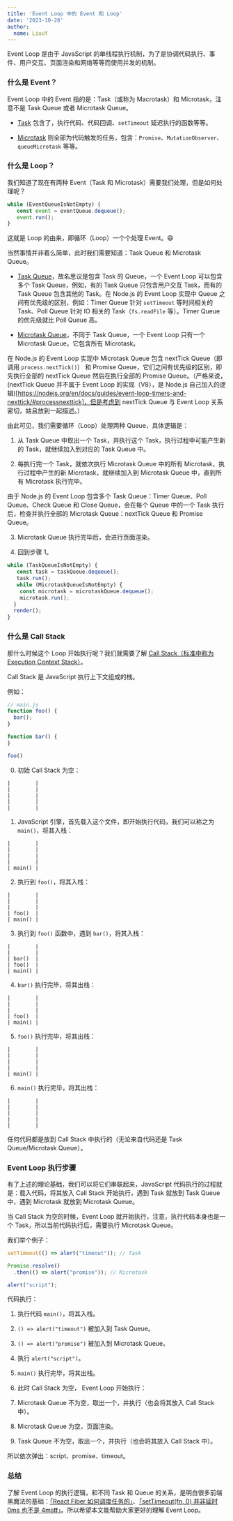```yaml
---
title: 'Event Loop 中的 Event 和 Loop'
date: '2023-10-28'
author:
  name: LiuuY
---
```


Event Loop 是由于 JavaScript 的单线程执行机制，为了是协调代码执行、事件、用户交互、页面渲染和网络等等而使用并发的机制。

### 什么是 Event？

Event Loop 中的 Event 指的是：Task（或称为 Macrotask）和 Microtask，注意不是 Task Queue 或者 Microtask Queue。

- [Task](https://html.spec.whatwg.org/multipage/webappapis.html#concept-task) 包含了，执行代码、代码回调、`setTimeout` 延迟执行的函数等等。

- [Microtask](https://html.spec.whatwg.org/multipage/webappapis.html#microtask) 则全部为代码触发的任务，包含：`Promise`、`MutationObserver`、`queueMicrotask` 等等。

### 什么是 Loop？

我们知道了现在有两种 Event（Task 和 Microtask）需要我们处理，但是如何处理呢？

```javascript
while (EventQueueIsNotEmpty) {
   const event = eventQueue.dequeue();
   event.run();
}
```

这就是 Loop 的由来，即循环（Loop）一个个处理 Event。😄

当然事情并非着么简单，此时我们需要知道：Task Queue 和 Microtask Queue。

- [Task Queue](https://html.spec.whatwg.org/multipage/webappapis.html#task-queue)，故名思议是包含 Task 的 Queue，一个 Event Loop 可以包含多个 Task Queue，例如，有的 Task Queue 只包含用户交互 Task，而有的 Task Queue 包含其他的 Task。在 Node.js 的 Event Loop 实现中 Queue 之间有优先级的区别，例如：Timer Queue 针对 `setTimeout` 等时间相关的 Task、Poll Queue 针对 IO 相关的 Task（`fs.readFile` 等）。Timer Queue 的优先级就比 Poll Queue 高。

- [Microtask Queue](https://html.spec.whatwg.org/multipage/webappapis.html#microtask-queue)，不同于 Task Queue，一个 Event Loop 只有一个 Microtask Queue，它包含所有 Microtask。

在 Node.js 的 Event Loop 实现中 Microtask Queue 包含 nextTick Queue（即调用 `process.nextTick()`） 和 Promise Queue，它们之间有优先级的区别，即先执行全部的 nextTick Queue 然后在执行全部的 Promise Queue。（严格来说，(nextTick Queue 并不属于 Event Loop 的实现（V8），是 Node.js 自己加入的逻辑)[https://nodejs.org/en/docs/guides/event-loop-timers-and-nexttick/#processnexttick]，但是考虑到 nextTick Queue 与 Event Loop 关系密切，姑且放到一起描述。）

由此可见，我们需要循环（Loop）处理两种 Queue，具体逻辑是：

1. 从 Task Queue 中取出一个 Task，并执行这个 Task，执行过程中可能产生新的 Task，就继续加入到对应的 Task Queue 中。

2. 每执行完一个 Task，就依次执行 Microtask Queue 中的所有 Microtask，执行过程中产生的新 Microtask，就继续加入到 Microtask Queue 中，直到所有 Microtask 执行完毕。

由于 Node.js 的 Event Loop 包含多个 Task Queue：Timer Queue、Poll Queue、Check Queue 和 Close Queue，会在每个 Queue 中的一个 Task 执行后，检查并执行全部的 Microtask Queue：nextTick Queue 和  Promise Queue。

3. Microtask Queue 执行完毕后，会进行页面渲染。

4. 回到步骤 1。

```javascript
while (TaskQueueIsNotEmpty) {
   const task = taskQueue.dequeue();
   task.run();
   while (MicrotaskQueueIsNotEmpty) {
    const microtask = microtaskQueue.dequeue();
    microtask.run();
  }
  render();
}
```

### 什么是 Call Stack

那什么时候这个 Loop 开始执行呢？我们就需要了解 [Call Stack（标准中称为 Execution Context Stack）](https://tc39.es/ecma262/#execution-context-stack)。

Call Stack 是 JavaScript 执行上下文组成的栈。

例如：

```javascript
// main.js
function foo() {
  bar();
}

function bar() {
}

foo()
```

0. 初始 Call Stack 为空：

```
|        |
|        | 
|        |
|        |
|        |
```

1. JavaScript 引擎，首先载入这个文件，即开始执行代码，我们可以称之为 `main()`，将其入栈：

```
|        |
|        | 
|        |
|        |
| main() |
```

2. 执行到 `foo()`，将其入栈：

```
|        |
|        | 
|        |
| foo()  |
| main() |
```

3. 执行到 `foo()` 函数中，遇到 `bar()`，将其入栈：

```
|        |
|        | 
| bar()  |
| foo()  |
| main() |
```

4. `bar()` 执行完毕，将其出栈：

```
|        |
|        | 
|        |
| foo()  |
| main() |
```

5. `foo()` 执行完毕，将其出栈：

```
|        |
|        | 
|        |
|        |
| main() |
```

6. `main()` 执行完毕，将其出栈：

```
|        |
|        | 
|        |
|        |
|        |
```

任何代码都是放到 Call Stack 中执行的（无论来自代码还是 Task Queue/Microtask Queue）。

### Event Loop 执行步骤

有了上述的理论基础，我们可以将它们串联起来，JavaScript 代码执行的过程就是：载入代码，将其放入 Call Stack 开始执行，遇到 Task 就放到 Task Queue 中，遇到 Microtask 就放到 Microtask Queue。

当 Call Stack 为空的时候，Event Loop 就开始执行，注意，执行代码本身也是一个 Task，所以当前代码执行后，需要执行 Microtask Queue。

我们举个例子：

```javascript
setTimeout(() => alert("timeout")); // Task

Promise.resolve()
  .then(() => alert("promise")); // Microtask

alert("script");
```

代码执行：

1. 执行代码 `main()`，将其入栈。

2. `() => alert("timeout")` 被加入到 Task Queue。

3. `() => alert("promise")` 被加入到 Microtask Queue。

4. 执行 `alert("script")`。

5. `main()` 执行完毕，将其出栈。

6. 此时 Call Stack 为空， Event Loop 开始执行：

7. Microtask Queue 不为空，取出一个，并执行（也会将其放入 Call Stack 中）。

8. Microtask Queue 为空，页面渲染。

9. Task Queue 不为空，取出一个，并执行（也会将其放入 Call Stack 中）。

所以依次弹出：script、promise、timeout。

### 总结

了解 Event Loop 的执行逻辑，和不同 Task 和 Queue 的关系，是明白很多前端黑魔法的基础：[「React Fiber 如何调度任务的」](https://liuuy.cc/posts/react-schedule-work)、[「setTimeout(fn, 0) 并非延时 0ms 也不是 4ms❗❗」](https://liuuy.cc/posts/setTimeout)。所以希望本文能帮助大家更好的理解 Event Loop。
